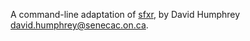 A command-line adaptation of [sfxr](http://www.drpetter.se/project_sfxr.html), by David Humphrey <david.humphrey@senecac.on.ca>.
